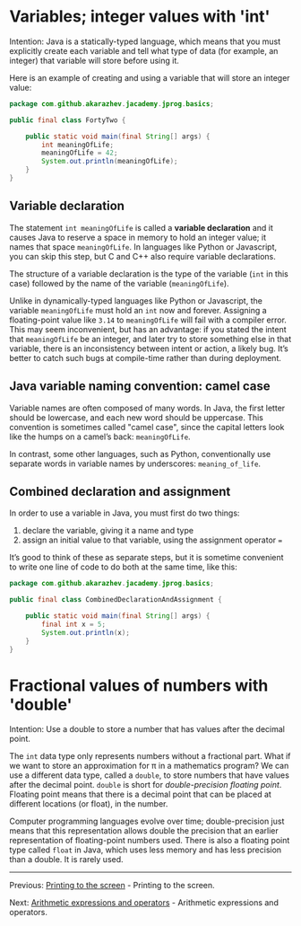 # Variables; integer values with 'int'

Intention: Java is a statically-typed language, which means that you must explicitly create each variable and tell what 
type of data (for example, an integer) that variable will store before using it.

Here is an example of creating and using a variable that will store an integer value:

```java
package com.github.akarazhev.jacademy.jprog.basics;

public final class FortyTwo {

    public static void main(final String[] args) {
        int meaningOfLife;
        meaningOfLife = 42;
        System.out.println(meaningOfLife);
    }
}
```

## Variable declaration

The statement `int meaningOfLife` is called a <b>variable declaration</b> and it causes Java to reserve a space in memory 
to hold an integer value; it names that space `meaningOfLife`. In languages like Python or Javascript, 
you can skip this step, but C and C++ also require variable declarations.

The structure of a variable declaration is the type of the variable (`int` in this case) followed by the name of 
the variable (`meaningOfLife`).

Unlike in dynamically-typed languages like Python or Javascript, the variable `meaningOfLife` must hold an `int` now and 
forever. Assigning a floating-point value like `3.14` to `meaningOfLife` will fail with a compiler error. 
This may seem inconvenient, but has an advantage: if you stated the intent that `meaningOfLife` be an integer, 
and later try to store something else in that variable, there is an inconsistency between intent or action, a likely bug. 
It’s better to catch such bugs at compile-time rather than during deployment.

## Java variable naming convention: camel case

Variable names are often composed of many words. In Java, the first letter should be lowercase, 
and each new word should be uppercase. This convention is sometimes called "camel case", 
since the capital letters look like the humps on a camel’s back: `meaningOfLife`.

In contrast, some other languages, such as Python, conventionally use separate words in variable names by underscores: 
`meaning_of_life`.

## Combined declaration and assignment

In order to use a variable in Java, you must first do two things:
1. declare the variable, giving it a name and type
2. assign an initial value to that variable, using the assignment operator `=`

It’s good to think of these as separate steps, but it is sometime convenient to write one line of code to do both at 
the same time, like this:

```java
package com.github.akarazhev.jacademy.jprog.basics;

public final class CombinedDeclarationAndAssignment {

    public static void main(final String[] args) {
        final int x = 5;
        System.out.println(x);
    }
}
```

# Fractional values of numbers with 'double'

Intention: Use a double to store a number that has values after the decimal point.

The `int` data type only represents numbers without a fractional part. What if we want to store an approximation for π 
in a mathematics program? We can use a different data type, called a `double`, to store numbers that have values after 
the decimal point. `double` is short for <i>double-precision floating point</i>. Floating point means that there is 
a decimal point that can be placed at different locations (or float), in the number.

Computer programming languages evolve over time; double-precision just means that this representation allows double 
the precision that an earlier representation of floating-point numbers used. There is also a floating point 
type called `float` in Java, which uses less memory and has less precision than a double. It is rarely used.

<hr>

Previous: [Printing to the screen](screen-printing.md "Printing to the screen") - Printing to the screen.

Next: [Arithmetic expressions and operators](arithmetic-exp-op.md "Arithmetic expressions and operators") -
Arithmetic expressions and operators.